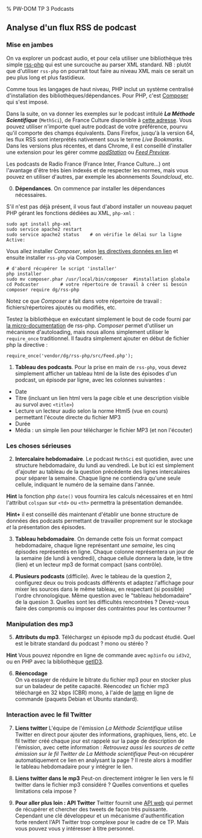 % PW-DOM  TP 3  Podcasts

## Analyse d'un flux RSS de podcast

### Mise en jambes

On va explorer un podcast audio, et pour cela utiliser une bibliothèque
très simple [rss-php](https://github.com/dg/rss-php) qui est une surcouche
au parser XML standard.
NB : plutôt que d'utiliser `rss-php` on pourrait tout faire au niveau XML
mais ce serait un peu plus long et plus fastidieux.

Comme tous les langages de haut niveau, PHP inclut un système 
centralisé d'installation des bibliothèques/dépendances. Pour
PHP, c'est [Composer](https://getcomposer.org/doc/00-intro.md#installation-linux-unix-macos)
qui s'est imposé.


Dans la suite, on va donner les exemples sur le podcast intitulé ***La Méthode Scientifique***
(`MethSci`), de France Culture disponible à 
[cette adresse](http://radiofrance-podcast.net/podcast09/rss_14312.xml).
Vous pouvez utiliser n'importe quel autre podcast
de votre préférence, pourvu qu'il comporte des champs équivalents.
Dans Firefox, jusqu'à la version 64, les flux RSS sont interprétés nativement
sous le terme *Live Bookmarks*. Dans les versions plus récentes, et dans Chrome,
il est conseillé d'installer une extension pour les gérer comme 
[*podStation*](https://chrome.google.com/webstore/detail/podstation-podcast-player/bpcagekijmfcocgjlnnhpdogbplajjfn)
ou [*Feed Preview*](https://addons.mozilla.org/en-US/firefox/addon/feed-preview/).

Les podcasts de Radio France (France Inter, France Culture...)
ont l'avantage d'être très bien indexés et de respecter les normes, mais vous 
pouvez en utiliser d'autres, par exemple les abonnements *Soundcloud*, etc.


0. **Dépendances**. On commence par installer les dépendances nécessaires.

S'il n'est pas déjà présent, il vous faut d'abord installer un nouveau paquet PHP gérant les fonctions dédiées au XML, `php-xml` :

```
sudo apt install php-xml
sudo service apache2 restart
sudo service apache2 status    # on vérifie le délai sur la ligne Active:
```

Vous allez installer *Composer*, selon 
[les directives données en lien](https://getcomposer.org/doc/00-intro.md#installation-linux-unix-macos) 
et ensuite installer `rss-php` via Composer.

```
# d'abord récupérer le script 'installer'
php installer
sudo mv composer.phar /usr/local/bin/composer  #installation globale
cd Podcaster        # votre répertoire de travail à créer si besoin
composer require dg/rss-php
```

Notez ce que *Composer* a fait dans votre répertoire de travail : fichiers/répertoires
ajoutés ou modifiés, etc.

Testez la bibliothèque en exécutant simplement le bout de code fourni
par [la micro-documentation](https://github.com/dg/rss-php#usage) de rss-php. 
*Composer* permet d'utiliser un mécanisme d'autoloading, mais nous
allons simplement utiliser le `require_once` traditionnel.
Il faudra simplement ajouter en début de fichier php la directive : 

```
require_once('vendor/dg/rss-php/src/Feed.php');
```


1. **Tableau des podcasts**. Pour la prise en main de `rss-php`, vous devez simplement 
afficher un tableau html de la liste des épisodes d'un podcast, un épisode par ligne,
avec les colonnes suivantes :

* Date
* Titre (incluant un lien html vers la page cible et une description visible au survol avec `<title>`)
* Lecture un lecteur audio selon la norme Html5 (vue en cours) permettant l'écoute directe du fichier MP3
* Durée
* Média : un simple lien pour télécharger le fichier MP3 (et non l'écouter)

<!--Voici un exemple du rendu désiré :-->


### Les choses sérieuses

2. **Intercalaire hebdomadaire**. 
Le podcast `MethSci` est quotidien, avec une structure hebdomadaire, du lundi au vendredi.
Le but ici est simplement d'ajouter au tableau de la question précédente des lignes
intercalaires pour séparer la semaine. Chaque ligne ne contiendra qu'une seule cellule,
indiquant le numéro de la semaine dans l'année.

**Hint** la fonction php `date()` vous fournira les calculs nécessaires et 
en html l'attribut `colspan` sur  `<td>` ou `<th>` permettra la présentation
demandée.

**Hint+** il est conseillé dès maintenant d'établir une bonne structure de données
des podcasts permettant de travailler proprement sur le stockage *et* la présentation
des épisodes.

3. **Tableau hebdomadaire**. On demande cette fois un format compact hebdomadaire,
chaque ligne représentant *une semaine*, les cinq épisodes représentés en ligne. 
Chaque colonne représentera un jour de la semaine (de lundi à vendredi), chaque cellule
donnera la date, le titre (lien) et un lecteur mp3 de format compact (sans contrôle).

<!--Voici un exemple du rendu désiré :-->


4. **Plusieurs podcasts** (difficile).
Avec le tableau de la question 2, configurez deux ou trois podcasts différents
et adaptez l'affichage pour mixer les sources dans le même tableau, en respectant
(si possible) l'ordre chronologique.
Même question avec le "tableau hebdomadaire" de la quesion 3.
Quelles sont les difficultés rencontrées ? Devez-vous faire des compromis ou
imposer des contraintes pour les contourner ?


### Manipulation des mp3 

5. **Attributs du mp3**. 
Téléchargez un épisode mp3 du podcast étudié.
Quel est le bitrate standard du podcast ? mono ou stéréo ?

**Hint** Vous pouvez répondre en ligne de commande avec `mp3info` ou `id3v2`, ou 
en PHP avec la bibliothèque [getID3](http://getid3.sourceforge.net/).

6. **Réencodage**  
On va essayer de réduire le bitrate du fichier mp3 
pour en stocker plus sur un baladeur de petite capacité.
Réencodez un fichier mp3 téléchargé en 32 kbps (CBR) mono, à l'aide 
de [lame](http://lame.sourceforge.net/index.php) en ligne de commande
(paquets Debian et Ubuntu standard).


### Interaction avec le fil Twitter

7. **Liens twitter** 
L'équipe de l'émission *La Méthode Scientifique* utilise Twitter en direct
pour ajouter des informations, graphiques, liens, etc. 
Le fil twitter créé chaque jour est rappelé sur la page de description de l'émission,
avec cette information :
*Retrouvez aussi les sources de cette émission sur le fil Twitter de La Méthode scientifique*
Peut-on récupérer automatiquement ce lien en analysant la page ? 
Il reste alors à modifier le tableau hebdomadaire pour y intégrer le lien.

8. **Liens twitter dans le mp3**
Peut-on directement intégrer le lien vers le fil twitter dans le fichier mp3 considéré ?
Quelles conventions et quelles limitations cela impose ?


9. **Pour aller plus loin : API Twitter**
Twitter fournit une [API web](https://developer.twitter.com/en/docs/basics/getting-started) 
qui permet de récupérer et chercher des tweets de façon très puissante.
Cependant une clé développeur et un mécanisme d'authentification forte rendent l'API 
Twitter trop complexe pour le cadre de ce TP. Mais vous pouvez vous y intéresser à titre personnel.


